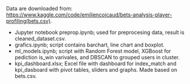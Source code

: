  Data are downloaded from: https://www.kaggle.com/code/emiliencoicaud/bets-analysis-player-profiling(bets.csv).
 - Jupyter notebook preprop.ipynb; used for preprocesing data, result is cleaned_dataset.csv.
 - grafics.ipynb; script contains barchart, line chart and boxplot.
 - ml_models.ipynb; script with Random Forest model, XGBoost for pediction is_win varivales, and DBSCAN to grouped users in cluster.
 - kpi_dashboard.xlsx; Excel file with dashboard for index_match and kpi_dasboard with pivot tables, sliders and graphs. Made based on bets.csv.
